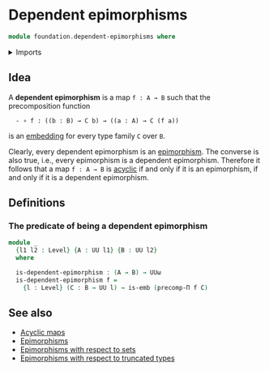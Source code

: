 # Dependent epimorphisms

```agda
module foundation.dependent-epimorphisms where
```

<details><summary>Imports</summary>

```agda
open import foundation.function-types
open import foundation.universe-levels

open import foundation-core.embeddings
```

</details>

## Idea

A **dependent epimorphism** is a map `f : A → B` such that the precomposition
function

```text
  - ∘ f : ((b : B) → C b) → ((a : A) → C (f a))
```

is an [embedding](foundation-core.embeddings.md) for every type family `C` over
`B`.

Clearly, every dependent epimorphism is an
[epimorphism](foundation.epimorphisms.md). The converse is also true, i.e.,
every epimorphism is a dependent epimorphism. Therefore it follows that a map
`f : A → B` is [acyclic](synthetic-homotopy-theory.acyclic-maps.md) if and only
if it is an epimorphism, if and only if it is a dependent epimorphism.

## Definitions

### The predicate of being a dependent epimorphism

```agda
module _
  {l1 l2 : Level} {A : UU l1} {B : UU l2}
  where

  is-dependent-epimorphism : (A → B) → UUω
  is-dependent-epimorphism f =
    {l : Level} (C : B → UU l) → is-emb (precomp-Π f C)
```

## See also

- [Acyclic maps](synthetic-homotopy-theory.acyclic-maps.md)
- [Epimorphisms](foundation.epimorphisms.md)
- [Epimorphisms with respect to sets](foundation.epimorphisms-with-respect-to-sets.md)
- [Epimorphisms with respect to truncated types](foundation.epimorphisms-with-respect-to-truncated-types.md)
